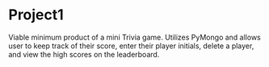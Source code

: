 # Project1
Viable minimum product of a mini Trivia game. Utilizes PyMongo and allows user to keep track of their score, enter their player initials, delete a player, and view the high scores on the leaderboard. 
